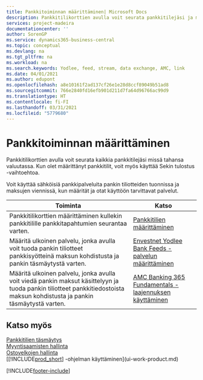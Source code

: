 ```yaml
---
title: Pankkitoiminnan määrittäminen| Microsoft Docs
description: Pankkitilikorttien avulla voit seurata pankkitilejäsi ja määrittää pankkisyötteitä, kuten Yodleen, tietojen vaihtoa varten.
services: project-madeira
documentationcenter: ''
author: SorenGP
ms.service: dynamics365-business-central
ms.topic: conceptual
ms.devlang: na
ms.tgt_pltfrm: na
ms.workload: na
ms.search.keywords: Yodlee, feed, stream, data exchange, AMC, link
ms.date: 04/01/2021
ms.author: edupont
ms.openlocfilehash: a8e10161f2ad137cf26e1e28d8ccf89049b51ad8
ms.sourcegitcommit: 766e2840fd16efb901d211d7fa64d96766ac99d9
ms.translationtype: HT
ms.contentlocale: fi-FI
ms.lasthandoff: 03/31/2021
ms.locfileid: "5779680"
---
```

# <a name="setting-up-banking"></a>Pankkitoiminnan määrittäminen
Pankkitilikorttien avulla voit seurata kaikkia pankkitilejäsi missä tahansa valuutassa. Kun olet määrittänyt pankkitilit, voit myös käyttää Sekin tulostus -vaihtoehtoa.

Voit käyttää sähköisiä pankkipalveluita pankin tiliotteiden tuonnissa ja maksujen viennissä, kun määrität ja otat käyttöön tarvittavat palvelut.

| Toiminta | Katso |
| --- | --- |
| Pankkitilikorttien määrittäminen kullekin pankkitilille pankkitapahtumien seurantaa varten. |[Pankkitilien määrittäminen](bank-how-setup-bank-accounts.md) |
| Määritä ulkoinen palvelu, jonka avulla voit tuoda pankin tiliotteet pankkisyötteinä maksun kohdistusta ja pankin täsmäytystä varten. |[Envestnet Yodlee Bank Feeds -palvelun määrittäminen](bank-how-setup-bank-statement-service.md) |
| Määritä ulkoinen palvelu, jonka avulla voit viedä pankin maksut käsittelyyn ja tuoda pankin tiliotteet pankkitiedostoista maksun kohdistusta ja pankin täsmäytystä varten. |[AMC Banking 365 Fundamentals -laajennuksen käyttäminen](ui-extensions-amc-banking.md) |

## <a name="see-also"></a>Katso myös
[Pankkitilien täsmäytys](bank-manage-bank-accounts.md)  
[Myyntisaamisten hallinta](receivables-manage-receivables.md)  
[Ostovelkojen hallinta](payables-manage-payables.md)  
[[!INCLUDE[prod_short](includes/prod_short.md)] -ohjelman käyttäminen](ui-work-product.md)


[!INCLUDE[footer-include](includes/footer-banner.md)]